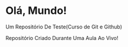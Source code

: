# Olá, Mundo!
 Um Repositório De Teste(Curso de Git e Github)

 Repositório Criado Durante Uma Aula Ao Vivo!
